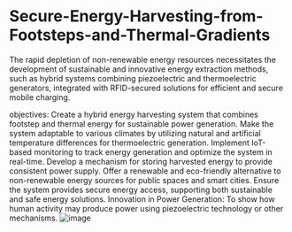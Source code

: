 # Secure-Energy-Harvesting-from-Footsteps-and-Thermal-Gradients
The rapid depletion of non-renewable energy resources necessitates 	the development of sustainable and innovative energy extraction 	methods, such as hybrid systems combining piezoelectric and 	thermoelectric generators, integrated with RFID-secured solutions for 	efficient and secure mobile charging.

objectives:
Create a hybrid energy harvesting system that combines footstep and thermal energy for sustainable power generation.
Make the system adaptable to various climates by utilizing natural and artificial temperature differences for thermoelectric generation.
Implement IoT-based monitoring to track energy generation and optimize the system in real-time.
Develop a mechanism for storing harvested energy to provide consistent power supply.
Offer a renewable and eco-friendly alternative to non-renewable energy sources for public spaces and smart cities.
Ensure the system provides secure energy access, supporting both sustainable and safe energy solutions.
Innovation in Power Generation: To show how human activity may produce power using
piezoelectric technology or other mechanisms.
![image](https://github.com/user-attachments/assets/2830cd8e-5340-447a-89da-e18c953793f5)
